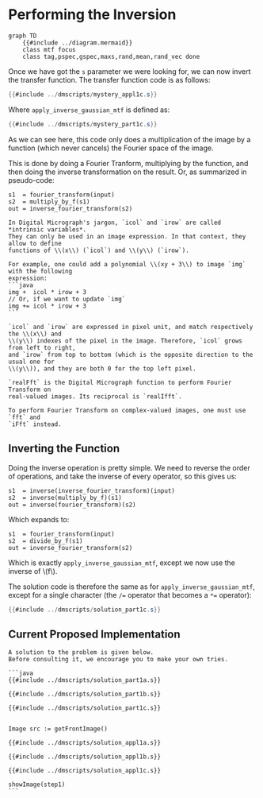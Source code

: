 # Performing the Inversion

```mermaid
graph TD
    {{#include ../diagram.mermaid}}
    class mtf focus
    class tag,pspec,gspec,maxs,rand,mean,rand_vec done
```

Once we have got the `s` parameter we were looking for, we can now
invert the transfer function. The transfer function code is as follows:

```java
{{#include ../dmscripts/mystery_appl1c.s}}
```

Where `apply_inverse_gaussian_mtf` is defined as:

```java
{{#include ../dmscripts/mystery_part1c.s}}
```

As we can see here, this code only does a multiplication of the image by a function
(which never cancels) the Fourier space of the image.

This is done by doing a Fourier Tranform, multiplying by the function, and then doing
the inverse transformation on the result. Or, as summarized in pseudo-code:
```
s1  = fourier_transform(input)
s2  = multiply_by_f(s1)
out = inverse_fourier_transform(s2)
```

~~~admonish info title="`icol`, `irow`"
In Digital Micrograph's jargon, `icol` and `irow` are called *intrinsic variables*.
They can only be used in an image expression. In that context, they allow to define
functions of \\(x\\) (`icol`) and \\(y\\) (`irow`).

For example, one could add a polynomial \\(xy + 3\\) to image `img` with the following
expression:
```java
img +  icol * irow + 3
// Or, if we want to update `img`
img += icol * irow + 3
```

`icol` and `irow` are expressed in pixel unit, and match respectively the \\(x\\) and
\\(y\\) indexes of the pixel in the image. Therefore, `icol` grows from left to right,
and `irow` from top to bottom (which is the opposite direction to the usual one for
\\(y\\)), and they are both 0 for the top left pixel.
~~~

~~~admonish info title="`realFft`, `realIfft`"
`realFft` is the Digital Micrograph function to perform Fourier Transform on
real-valued images. Its reciprocal is `realIfft`.

To perform Fourier Transform on complex-valued images, one must use `fft` and
`iFft` instead.
~~~

## Inverting the Function

Doing the inverse operation is pretty simple. We need to reverse the order of
operations, and take the inverse of every operator, so this gives us:
```
s1  = inverse(inverse_fourier_transform)(input)
s2  = inverse(multiply_by_f)(s1)
out = inverse(fourier_transform)(s2)
```
Which expands to:
```
s1  = fourier_transform(input)
s2  = divide_by_f(s1)
out = inverse_fourier_transform(s2)
```
Which is exactly `apply_inverse_gaussian_mtf`, except we now use the inverse of \\(f\\).

The solution code is therefore the same as for `apply_inverse_gaussian_mtf`, except
for a single character (the `/=` operator that becomes a `*=` operator):

```java
{{#include ../dmscripts/solution_part1c.s}}
```

## Current Proposed Implementation

```admonish warning
A solution to the problem is given below.
Before consulting it, we encourage you to make your own tries.
```

~~~admonish example title="Solution" collapsible=true
```java
{{#include ../dmscripts/solution_part1a.s}}

{{#include ../dmscripts/solution_part1b.s}}

{{#include ../dmscripts/solution_part1c.s}}


Image src := getFrontImage()

{{#include ../dmscripts/solution_appl1a.s}}

{{#include ../dmscripts/solution_appl1b.s}}

{{#include ../dmscripts/solution_appl1c.s}}

showImage(step1)
```
~~~

<!-- ~~~admonish example title="Mystery Processing Recap" collapsible=true
```java
{{#include ../dmscripts/mystery_appl.s}}
```
~~~ -->

